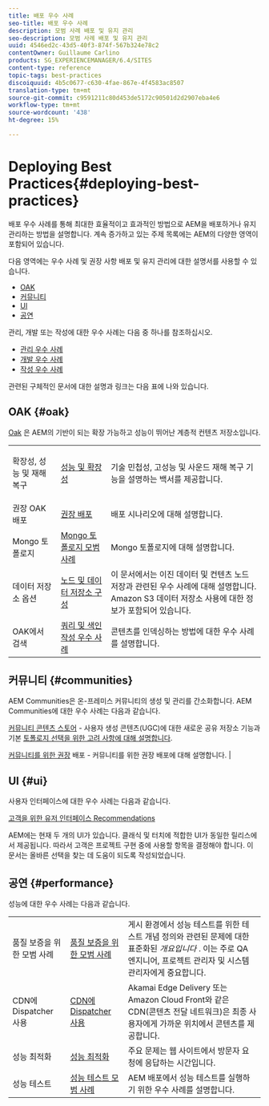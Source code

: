 ```yaml
---
title: 배포 우수 사례
seo-title: 배포 우수 사례
description: 모범 사례 배포 및 유지 관리
seo-description: 모범 사례 배포 및 유지 관리
uuid: 4546ed2c-43d5-40f3-874f-567b324e78c2
contentOwner: Guillaume Carlino
products: SG_EXPERIENCEMANAGER/6.4/SITES
content-type: reference
topic-tags: best-practices
discoiquuid: 4b5c0677-c630-4fae-867e-4f4583ac8507
translation-type: tm+mt
source-git-commit: c9591211c80d453de5172c90501d2d2907eba4e6
workflow-type: tm+mt
source-wordcount: '438'
ht-degree: 15%

---
```



# Deploying Best Practices{#deploying-best-practices}

배포 우수 사례를 통해 최대한 효율적이고 효과적인 방법으로 AEM을 배포하거나 유지 관리하는 방법을 설명합니다. 계속 증가하고 있는 주제 목록에는 AEM의 다양한 영역이 포함되어 있습니다.

다음 영역에는 우수 사례 및 권장 사항 배포 및 유지 관리에 대한 설명서를 사용할 수 있습니다.

* [OAK](#oak)
* [커뮤니티](#communities)
* [UI](#ui)
* [공연](#performance)

관리, 개발 또는 작성에 대한 우수 사례는 다음 중 하나를 참조하십시오.

* [관리 우수 사례](/help/sites-administering/administer-best-practices.md)
* [개발 우수 사례](/help/sites-developing/best-practices.md)
* [작성 우수 사례](/help/sites-authoring/best-practices.md)

관련된 구체적인 문서에 대한 설명과 링크는 다음 표에 나와 있습니다.

## OAK {#oak}

[Oak](/help/sites-deploying/platform.md) 은 AEM의 기반이 되는 확장 가능하고 성능이 뛰어난 계층적 컨텐츠 저장소입니다.

<table> 
 <tbody>
  <tr>
   <td><p>확장성, 성능 및 재해 복구</p> </td> 
   <td><a href="/help/sites-deploying/performance.md">성능 및 확장성</a></td> 
   <td>기술 민첩성, 고성능 및 사운드 재해 복구 기능을 설명하는 백서를 제공합니다.</td> 
  </tr>
  <tr>
   <td>권장 OAK 배포</td> 
   <td><a href="/help/sites-deploying/recommended-deploys.md">권장 배포</a></td> 
   <td>배포 시나리오에 대해 설명합니다.</td> 
  </tr>
  <tr>
   <td>Mongo 토폴로지</td> 
   <td><a href="/help/sites-deploying/recommended-deploys.md">Mongo 토폴로지 모범 사례</a></td> 
   <td>Mongo 토폴로지에 대해 설명합니다.</td> 
  </tr>
  <tr>
   <td>데이터 저장소 옵션</td> 
   <td><a href="/help/sites-deploying/data-store-config.md">노드 및 데이터 저장소 구성</a></td> 
   <td>이 문서에서는 이진 데이터 및 컨텐츠 노드 저장과 관련된 우수 사례에 대해 설명합니다. Amazon S3 데이터 저장소 사용에 대한 정보가 포함되어 있습니다.</td> 
  </tr>
  <tr>
   <td>OAK에서 검색</td> 
   <td><a href="/help/sites-deploying/best-practices-for-queries-and-indexing.md">쿼리 및 색인 작성 우수 사례</a><br /> </td> 
   <td>콘텐츠를 인덱싱하는 방법에 대한 우수 사례를 설명합니다.</td> 
  </tr>
 </tbody>
</table>

## 커뮤니티 {#communities}

AEM Communities은 온-프레미스 커뮤니티의 생성 및 관리를 간소화합니다. AEM Communities에 대한 우수 사례는 다음과 같습니다.

[커뮤니티 콘텐츠 스토어](/help/communities/working-with-srp.md) - 사용자 생성 콘텐츠(UGC)에 대한 새로운 공유 저장소 기능과 기본 [토폴로지 선택을 위한 고려 사항에 대해 설명합니다](/help/communities/topologies.md).

[커뮤니티를 위한 권장](/help/sites-deploying/recommended-deploys.md#considerations-for-aem-communities) 배포 - 커뮤니티를 위한 권장 배포에 대해 설명합니다. |

## UI {#ui}

사용자 인터페이스에 대한 우수 사례는 다음과 같습니다.

[고객을 위한 유저 인터페이스 Recommendations](/help/sites-deploying/ui-recommendations.md)

AEM에는 현재 두 개의 UI가 있습니다. 클래식 및 터치에 적합한 UI가 동일한 릴리스에서 제공됩니다. 따라서 고객은 프로젝트 구현 중에 사용할 항목을 결정해야 합니다. 이 문서는 올바른 선택을 찾는 데 도움이 되도록 작성되었습니다.

## 공연 {#performance}

성능에 대한 우수 사례는 다음과 같습니다.

<table> 
 <tbody>
  <tr>
   <td>품질 보증을 위한 모범 사례</td> 
   <td><a href="/help/sites-deploying/configuring-performance.md#best-practices-for-quality-assurance">품질 보증을 위한 모범 사례</a></td> 
   <td>게시 환경에서 성능 테스트를 위한 테스트 개념 정의와 관련된 문제에 대한 표준화된 <em>개요입니다</em> . 이는 주로 QA 엔지니어, 프로젝트 관리자 및 시스템 관리자에게 중요합니다.</td> 
  </tr>
  <tr>
   <td>CDN에 Dispatcher 사용</td> 
   <td><a href="https://helpx.adobe.com/experience-manager/dispatcher/using/dispatcher.html#using-dispatcher-with-a-cdn">CDN에 Dispatcher 사용</a></td> 
   <td>Akamai Edge Delivery 또는 Amazon Cloud Front와 같은 CDN(콘텐츠 전달 네트워크)은 최종 사용자에게 가까운 위치에서 콘텐츠를 제공합니다.</td> 
  </tr>
  <tr>
   <td>성능 최적화</td> 
   <td><a href="/help/sites-deploying/configuring-performance.md">성능 최적화</a></td> 
   <td>주요 문제는 웹 사이트에서 방문자 요청에 응답하는 시간입니다.</td> 
  </tr>
  <tr>
   <td>성능 테스트</td> 
   <td><a href="/help/sites-deploying/best-practices-for-performance-testing.md">성능 테스트 모범 사례</a></td> 
   <td>AEM 배포에서 성능 테스트를 실행하기 위한 우수 사례를 설명합니다.<br /> </td> 
  </tr>
 </tbody>
</table>

